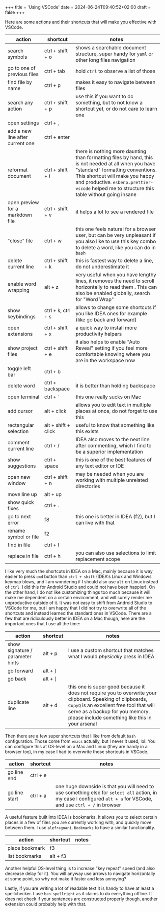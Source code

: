 +++
title = 'Using VSCode'
date = 2024-06-24T09:40:52+02:00
draft = false
+++

Here are some actions and their shortcuts that will make you effective with VSCode.

| action                           | shortcut            | notes                                                                                                                                                                                                                                                                      |
| -------------------------------- | ------------------- | -------------------------------------------------------------------------------------------------------------------------------------------------------------------------------------------------------------------------------------------------------------------------- |
| search symbols                   | ctrl + shift + o    | shows a searchable document structure, super handy for `yaml` or other long files navigation                                                                                                                                                                               |
| go to one of previous files      | ctrl + tab          | hold `ctrl` to observe a list of those                                                                                                                                                                                                                                     |
| find file by name                | ctrl + p            | makes it easy to navigate between files                                                                                                                                                                                                                                    |
| search any action                | ctrl + shift + p    | use this if you want to do something, but to not know a shortcut yet, or do not care to learn one                                                                                                                                                                          |
| open settings                    | ctrl + ,            |
| add a new line after current one | ctrl + enter        |
| reformat document                | ctrl + shift + i    | there is nothing more daunting than formatting files by hand, this is not needed at all when you have "standard" formatting conventions. This shortcut will make you happy and productive. `esbenp.prettier-vscode` helped me to structure this table without going insane |
| open preview for a markdown file | ctrl + shift + v    | it helps a lot to see a rendered file                                                                                                                                                                                                                                      |
| "close" file                     | ctrl + w            | this one feels natural for a browser user, but can be very unpleasant if you also like to use this key combo to delete a word, like you can do in `bash`                                                                                                                   |
| delete current line              | ctrl + shift + k    | this is fastest way to delete a line, do not underestimate it                                                                                                                                                                                                              |
| enable word wrapping             | alt + z             | very useful when you have lengthy lines, it removes the need to scroll horizontally to read them . This can also be enabled globally, search for "Word Wrap"                                                                                                               |
| show keybindings                 | ctrl + k, ctrl + s  | allows to change some shortcuts if you like IDEA ones for example (like go back and forward)                                                                                                                                                                               |
| open extensions                  | ctrl + shift + x    | a quick way to install more productivity helpers                                                                                                                                                                                                                           |
| show project files               | ctrl + shift + e    | it also helps to enable "Auto Reveal" setting if you feel more comfortable knowing where you are in the workspace now                                                                                                                                                      |
| toggle left bar                  | ctrl + b            |
| delete word                      | ctrl + backspace    | it is better than holding backspace                                                                                                                                                                                                                                        |
| open terminal                    | ctrl + `            | this one really sucks on Mac                                                                                                                                                                                                                                               |
| add cursor                       | alt + click         | allows you to edit text in multiple places at once, do not forget to use this                                                                                                                                                                                              |
| rectangular selection            | alt + shift + click | useful to know that something like this exists                                                                                                                                                                                                                             |
| comment current line             | ctrl + /            | IDEA also moves to the next line after commenting, which I find to be a superior implementation                                                                                                                                                                            |
| show suggestions                 | ctrl + space        | this is one of the best features of any text editor or IDE                                                                                                                                                                                                                 |
| open new window                  | ctrl + shift + n    | may be needed when you are working with multiple unrelated directories                                                                                                                                                                                                     |
| move line up                     | alt + up            |
| show quick fixes                 | ctrl + .            |
| go to next error                 | f8                  | this one is better in IDEA (f2), but I can live with that                                                                                                                                                                                                                  |
| rename symbol or file            | f2                  |
| find in file                     | ctrl + f            |
| replace in file                  | ctrl + h            | you can also use selections to limit replacement scope                                                                                                                                                                                                                     |

I like very much the shortcuts in IDEA on a Mac, mainly because it is way easier to press `cmd` button than `ctrl + shift` (IDEA's Linux and Windows keymap blows, and I am wondering if I should also use `alt` on Linux instead of `ctrl`. I did this for Android Studio and could not have been happier). On the other hand, I do not like customizing things too much because it will make me dependent on a certain environment, and will surely render me unproductive outside of it. It was not easy to shift from Android Studio to VSCode for me, but I am happy that I did not try to overwrite all of the shortcuts and instead learned the standard ones in VSCode. There are a few that are ridiculously better in IDEA on a Mac though, here are the important ones that I use all the time:

| action                           | shortcut | notes                                                                                                                                                                                                                                        |
| -------------------------------- | -------- | -------------------------------------------------------------------------------------------------------------------------------------------------------------------------------------------------------------------------------------------- |
| show signature / parameter hints | alt + p  | I use a custom shortcut that matches what I would _physically_ press in IDEA                                                                                                                                                                 |
| go forward                       | alt + ]  |
| go back                          | alt + [  |
| duplicate line                   | alt + d  | this one is super good because it does not require you to overwrite your clipboard. Speaking of clipboards, `CopyQ` is an excellent free tool that will serve as a backup for you memory, please include something like this in your arsenal |

Then there are a few super shortcuts that I like from default `bash` configuration. Those come from `emacs` actually, but I never it used, lol. You can configure this at OS-level on a Mac and Linux (they are handy in a browser too), in my case I had to overwrite those shortcuts in VSCode.

| action        | shortcut | notes                                                                                                                                                              |
| ------------- | -------- | ------------------------------------------------------------------------------------------------------------------------------------------------------------------ |
| go line end   | ctrl + e |
| go line start | ctrl + a | one huge downside is that you will need to use something else for `select all` action, in my case I configured `alt + a` for VSCode, and use `ctrl + /` in browser |

A useful feature built into IDEA is bookmarks. It allows you to select certain places in a few of files you are currently working with, and quickly move between them. I use `alefragnani.Bookmarks` to have a similar functionality.

| action         | shortcut | notes |
| -------------- | -------- | ----- |
| place bookmark | f3       |
| list bookmarks | alt + f3 |

Another helpful OS-level thing is to increase "key repeat" speed (and also decrease delay for it). You will anyway use arrows to navigate horizontally at some point, so why not make it faster and less annoying?

Lastly, if you are writing a lot of readable text it is handy to have at least a spellchecker. I use `ban.spellright` as it claims to do everything offline. It does not check if your sentences are constructed properly though, another extension could probably help with that.

